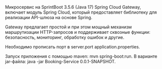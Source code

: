 Микросервис на SprintBoot 3.5.6 (Java 17) Spring Cloud Gateway, включает модуль Spring Cloud, который предоставляет 
библиотеку для реализации API-шлюза на основе Spring. 

Gateway предлагает простой и при этом мощный механизм маршрутизации HTTP-запросов и поддерживает сквозные функции: 
безопасность, мониторинг, обработку ошибок и другие.

Необходимо прописать порт в server.port application.properties.

Запуск приложения с помощью maven: mvn spring-boot:run.
В варианте jar-файла: java -jar Booking-Service 0.0.1-SNAPSHOT.


